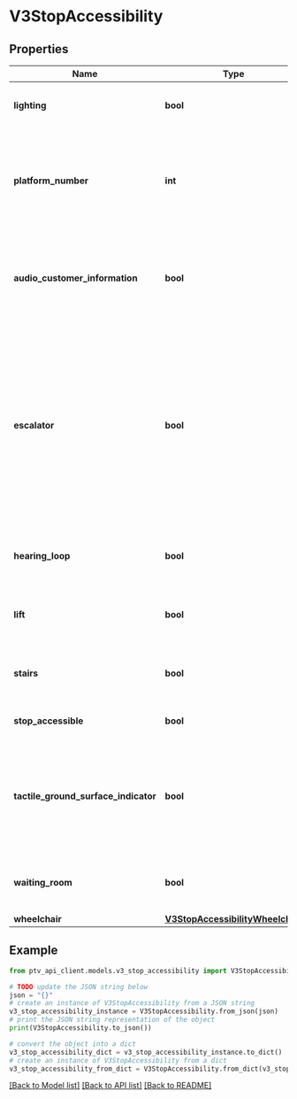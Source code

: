 # V3StopAccessibility


## Properties

Name | Type | Description | Notes
------------ | ------------- | ------------- | -------------
**lighting** | **bool** | Indicates if there is lighting at the stop | [optional] 
**platform_number** | **int** | Indicates the platform number for xivic information (Platform 0 indicates general stop facilities) | [optional] 
**audio_customer_information** | **bool** | Indicates if there is at least one audio customer information at the stop/platform | [optional] 
**escalator** | **bool** | Indicates if there is at least one accessible escalator at the stop/platform that complies with the Disability Standards for Accessible Public Transport under the Disability Discrimination Act (1992) | [optional] 
**hearing_loop** | **bool** | Indicates if there is a hearing loop facility at the stop/platform | [optional] 
**lift** | **bool** | Indicates if there is an elevator at the stop/platform | [optional] 
**stairs** | **bool** | Indicates if there are stairs available in the stop | [optional] 
**stop_accessible** | **bool** | Indicates if the stop is accessible | [optional] 
**tactile_ground_surface_indicator** | **bool** | Indicates if there are tactile tiles (also known as tactile ground surface indicators, or TGSIs) at the stop | [optional] 
**waiting_room** | **bool** | Indicates if there is a general waiting area at the stop | [optional] 
**wheelchair** | [**V3StopAccessibilityWheelchair**](V3StopAccessibilityWheelchair.md) |  | [optional] 

## Example

```python
from ptv_api_client.models.v3_stop_accessibility import V3StopAccessibility

# TODO update the JSON string below
json = "{}"
# create an instance of V3StopAccessibility from a JSON string
v3_stop_accessibility_instance = V3StopAccessibility.from_json(json)
# print the JSON string representation of the object
print(V3StopAccessibility.to_json())

# convert the object into a dict
v3_stop_accessibility_dict = v3_stop_accessibility_instance.to_dict()
# create an instance of V3StopAccessibility from a dict
v3_stop_accessibility_from_dict = V3StopAccessibility.from_dict(v3_stop_accessibility_dict)
```
[[Back to Model list]](../README.md#documentation-for-models) [[Back to API list]](../README.md#documentation-for-api-endpoints) [[Back to README]](../README.md)


